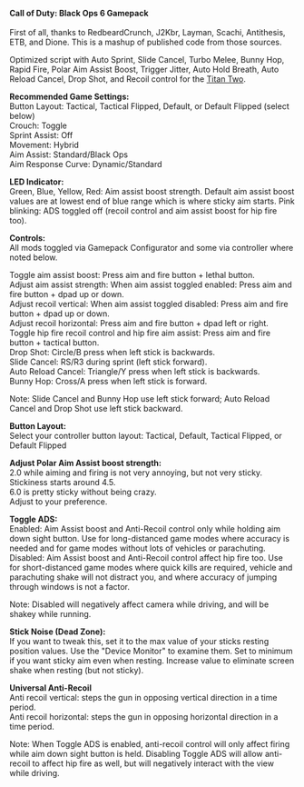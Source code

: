 <b>Call of Duty: Black Ops 6 Gamepack</b><br/><br/>
First of all, thanks to RedbeardCrunch, J2Kbr, Layman, Scachi, Antithesis, ETB, and Dione. This is a mashup of published code from those sources.

Optimized script with Auto Sprint, Slide Cancel, Turbo Melee, Bunny Hop, Rapid Fire, Polar Aim Assist Boost, Trigger Jitter, Auto Hold Breath, Auto Reload Cancel, Drop Shot, and Recoil control for the <a href="https://www.consoletuner.com/products/titan-two/">Titan Two</a>.

<b>Recommended Game Settings:</b><br/>
Button Layout: Tactical, Tactical Flipped, Default, or Default Flipped (select below)<br/>
Crouch: Toggle<br/>
Sprint Assist: Off<br/>
Movement: Hybrid<br/>
Aim Assist: Standard/Black Ops<br/>
Aim Response Curve: Dynamic/Standard<br/>

<b>LED Indicator:</b><br/>
Green, Blue, Yellow, Red: Aim assist boost strength. Default aim assist boost values are at lowest end of blue range which is where sticky aim starts.
Pink blinking: ADS toggled off (recoil control and aim assist boost for hip fire too).

<b>Controls:</b><br/>
All mods toggled via Gamepack Configurator and some via controller where noted below.

Toggle aim assist boost: Press aim and fire button + lethal button.<br/>
Adjust aim assist strength: When aim assist toggled enabled: Press aim and fire button + dpad up or down.<br/>
Adjust recoil vertical: When aim assist toggled disabled:</u> Press aim and fire button + dpad up or down.<br/>
Adjust recoil horizontal: Press aim and fire button + dpad left or right.<br/>
Toggle hip fire recoil control and hip fire aim assist: Press aim and fire button + tactical button.<br/>
Drop Shot: Circle/B press when left stick is backwards.<br/>
Slide Cancel: RS/R3 during sprint (left stick forward).<br/>
Auto Reload Cancel: Triangle/Y press when left stick is backwards.<br/>
Bunny Hop: Cross/A press when left stick is forward.<br/>

Note: Slide Cancel and Bunny Hop use left stick forward; Auto Reload Cancel and Drop Shot use left stick backward.<br/>

<b>Button Layout:</b><br/>
Select your controller button layout: Tactical, Default, Tactical Flipped, or Default Flipped<br/>

<b>Adjust Polar Aim Assist boost strength:</b><br/>
2.0 while aiming and firing is not very annoying, but not very sticky.<br/>
Stickiness starts around 4.5.<br/>
6.0 is pretty sticky without being crazy.<br/>
Adjust to your preference.<br/>

<b>Toggle ADS:</b><br/>
Enabled: Aim Assist boost and Anti-Recoil control only while holding aim down sight button. Use for long-distanced game modes where accuracy is needed and for game modes without lots of vehicles or parachuting.<br/>
Disabled: Aim Assist boost and Anti-Recoil control affect hip fire too. Use for short-distanced game modes where quick kills are required, vehicle and parachuting shake will not distract you, and where accuracy of jumping through windows is not a factor.<br/>

Note: Disabled will negatively affect camera while driving, and will be shakey while running.<br/>

<b>Stick Noise (Dead Zone):</b><br/>
If you want to tweak this, set it to the max value of your sticks resting position values. Use the "Device Monitor" to examine them. Set to minimum if you want sticky aim even when resting. Increase value to eliminate screen shake when resting (but not sticky).<br/>

<b>Universal Anti-Recoil</b><br/>
Anti recoil vertical: steps the gun in opposing vertical direction in a time period.<br/>
Anti recoil horizontal: steps the gun in opposing horizontal direction in a time period.<br/>

Note: When Toggle ADS is enabled, anti-recoil control will only affect firing while aim down sight button is held. Disabling Toggle ADS will allow anti-recoil to affect hip fire as well, but will negatively interact with the view while driving.
